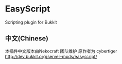 EasyScript
==========

Scripting plugin for Bukkit

中文(Chinese)
----------

本插件中文版本由Nekocraft 团队维护 原作者为 cybertiger
http://dev.bukkit.org/server-mods/easyscript/
